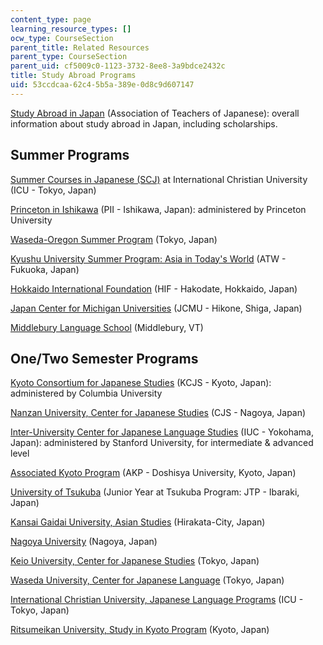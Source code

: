 ```yaml
---
content_type: page
learning_resource_types: []
ocw_type: CourseSection
parent_title: Related Resources
parent_type: CourseSection
parent_uid: cf5009c0-1123-3732-8ee8-3a9bdce2432c
title: Study Abroad Programs
uid: 53ccdcaa-62c4-5b5a-389e-0d8c9d607147
---
```


[Study Abroad in Japan](http://www.aatj.org/studyabroad/index.html) (Association of Teachers of Japanese): overall information about study abroad in Japan, including scholarships.

Summer Programs
---------------

[Summer Courses in Japanese (SCJ)](http://scj.info.icu.ac.jp/) at International Christian University (ICU - Tokyo, Japan)

[Princeton in Ishikawa](http://www.princeton.edu/~pii/) (PII - Ishikawa, Japan): administered by Princeton University

[Waseda-Oregon Summer Program](http://www.wasedaoregon.org/) (Tokyo, Japan)

[Kyushu University Summer Program: Asia in Today's World](http://www.isc.kyushu-u.ac.jp/atw/) (ATW - Fukuoka, Japan)

[Hokkaido International Foundation](http://www.hif.or.jp/en/) (HIF - Hakodate, Hokkaido, Japan)

[Japan Center for Michigan Universities](http://jcmu.isp.msu.edu/) (JCMU - Hikone, Shiga, Japan)

[Middlebury Language School](http://www.middlebury.edu/academics/ls/japanese/) (Middlebury, VT)

One/Two Semester Programs
-------------------------

[Kyoto Consortium for Japanese Studies](http://ogp.columbia.edu/index.cfm?FuseAction=Programs.ViewProgram&Program_ID=10320&Type=O&sType=O) (KCJS - Kyoto, Japan): administered by Columbia University

[Nanzan University, Center for Japanese Studies](http://www.nanzan-u.ac.jp/English/cjs/index.html) (CJS - Nagoya, Japan)

[Inter-University Center for Japanese Language Studies](http://www.stanford.edu/dept/IUC/) (IUC - Yokohama, Japan): administered by Stanford University, for intermediate & advanced level

[Associated Kyoto Program](http://www.associatedkyotoprogram.org/) (AKP - Doshisya University, Kyoto, Japan)

[University of Tsukuba](http://www.tsukuba.ac.jp/en/) (Junior Year at Tsukuba Program: JTP - Ibaraki, Japan)

[Kansai Gaidai University, Asian Studies](http://www.kansaigaidai.ac.jp/asp/) (Hirakata-City, Japan)

[Nagoya University](http://en.nagoya-u.ac.jp/) (Nagoya, Japan)

[Keio University, Center for Japanese Studies](http://www.ic.keio.ac.jp/nncenter/index.html) (Tokyo, Japan)

[Waseda University, Center for Japanese Language](https://www.waseda.jp/inst/cjl/en/) (Tokyo, Japan)

[International Christian University, Japanese Language Programs](http://subsite.icu.ac.jp/jlp/index.eng.html) (ICU - Tokyo, Japan)

[Ritsumeikan University, Study in Kyoto Program](http://en.ritsumei.ac.jp/admissions/skp/) (Kyoto, Japan)